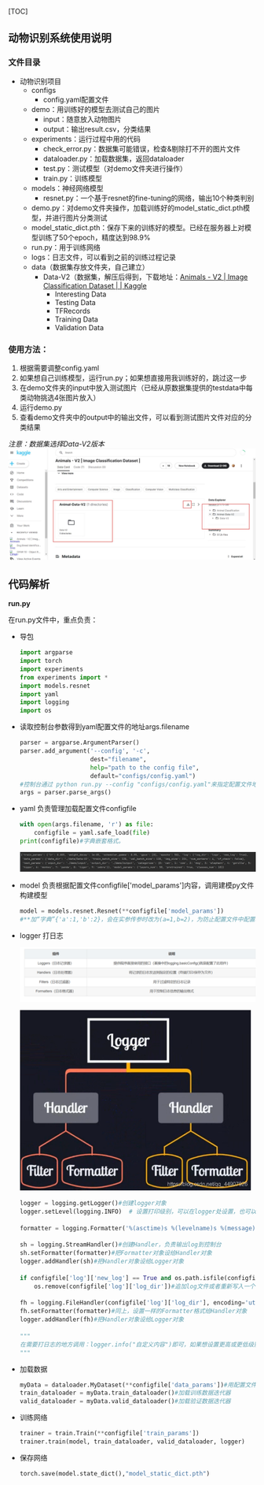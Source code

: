 [TOC]



## 动物识别系统使用说明

### 文件目录

- 动物识别项目
  - configs
    - config.yaml配置文件
  - demo：用训练好的模型去测试自己的图片
    - input：随意放入动物图片
    - output：输出result.csv，分类结果
  - experiments：运行过程中用的代码
    - check_error.py：数据集可能错误，检查&剔除打不开的图片文件
    - dataloader.py：加载数据集，返回dataloader
    - test.py：测试模型（对demo文件夹进行操作）
    - train.py：训练模型
  - models：神经网络模型
    - resnet.py：一个基于resnet的fine-tuning的网络，输出10个种类判别
  - demo.py：对demo文件夹操作，加载训练好的model_static_dict.pth模型，并进行图片分类测试
  - model_static_dict.pth：保存下来的训练好的模型。已经在服务器上对模型训练了50个epoch，精度达到98.9%
  - run.py：用于训练网络
  - logs：日志文件，可以看到之前的训练过程记录
  - data（数据集存放文件夹，自己建立）
    - Data-V2（数据集，解压后得到，下载地址：[Animals - V2 | Image Classification Dataset | | Kaggle](https://www.kaggle.com/datasets/utkarshsaxenadn/animal-image-classification-dataset?resource=download-directory&select=Animal-Data-V2)
      - Interesting Data
      - Testing Data
      - TFRecords
      - Training Data
      - Validation Data

### 使用方法：

1. 根据需要调整config.yaml
2. 如果想自己训练模型，运行run.py；如果想直接用我训练好的，跳过这一步
3. 在demo文件夹的input中放入测试图片（已经从原数据集提供的testdata中每类动物挑选4张图片放入）
4. 运行demo.py
5. 查看demo文件夹中的output中的输出文件，可以看到测试图片文件对应的分类结果

*注意：数据集选择Data-V2版本*![数据集下载界面](.\数据集下载界面.jpg)

## 代码解析

**run.py**

在run.py文件中，重点负责：

- 导包

  ```python
  import argparse
  import torch
  import experiments
  from experiments import *
  import models.resnet
  import yaml
  import logging
  import os
  ```

- 读取控制台参数得到yaml配置文件的地址args.filename

  ```python
  parser = argparse.ArgumentParser()
  parser.add_argument('--config', '-c',
                      dest="filename",
                      help="path to the config file",
                      default="configs/config.yaml")
  #控制台通过 python run.py --config "configs/config.yaml"来指定配置文件地址，或不加参数来使用default地址。dest为别名，后续使用args.filename即可调出文件地址。
  args = parser.parse_args()
  ```

- yaml    负责管理加载配置文件configfile

  ```python
  with open(args.filename, 'r') as file:
      configfile = yaml.safe_load(file)
  print(configfile)#字典嵌套格式。
  ```

  ![image-20230303095920613](./readme.assets/image-20230303095920613.png)

- model    负责根据配置文件configfile['model_params']内容，调用建模py文件构建模型

  ```python
  model = models.resnet.Resnet(**configfile['model_params'])
  #**加“字典”{'a':1,'b':2}，会在实参传参时改为(a=1,b=2)，为防止配置文件中配置项参数数目大于Resnet类形参个数，应有Resnet.__init__(self,...,**kwargs)的kwargs来存储多出来的传参。
  ```

- logger   打日志

  ![image-20230303094132565](./readme.assets/image-20230303094132565.png)

  <img src="./readme.assets/watermark,type_ZmFuZ3poZW5naGVpdGk,shadow_10,text_aHR0cHM6Ly9ibG9nLmNzZG4ubmV0L3FxXzQ0OTA3OTI2,size_16,color_FFFFFF,t_70.png" alt="在这里插入图片描述" style="zoom:67%;" />

  ```python
  logger = logging.getLogger()#创建logger对象
  logger.setLevel(logging.INFO)  # 设置打印级别，可以在logger处设置，也可以在handler层级设置。级别：DEBUG<INFO<WARNING<ERROR<CRITICAL
  
  formatter = logging.Formatter('%(asctime)s %(levelname)s %(message)s')#创建格式对象，后续传参给Handler
  
  sh = logging.StreamHandler()#创建Handler，负责输出log到控制台
  sh.setFormatter(formatter)#把Formatter对象设给Handler对象
  logger.addHandler(sh)#把Handler对象设给Logger对象
  
  if configfile['log']['new_log'] == True and os.path.isfile(configfile['log']['log_dir']):
      os.remove(configfile['log']['log_dir'])#追加log文件或者重新写入一个
  
  fh = logging.FileHandler(configfile['log']['log_dir'], encoding='utf8')#创建第二个Handler，负责输出log到文件
  fh.setFormatter(formatter)#同上，设置一样的Formatter格式给Handler对象
  logger.addHandler(fh)#把Handler对象设给Logger对象
  
  """
  在需要打日志的地方调用：logger.info("自定义内容")即可，如果想设置更高或更低级别，就logger.debug("...")或logger.warning("...")。注意，logger只会记录比setLevel等级更高的日志信息。
  """
  ```

- 加载数据

  ```python
  myData = dataloader.MyDataset(**configfile['data_params'])#用配置文件指导数据的加载，在类对象初始化时，__init__(self)函数将保存配置信息
  train_dataloader = myData.train_dataloader()#加载训练数据迭代器
  valid_dataloader = myData.valid_dataloader()#加载验证数据迭代器
  ```

- 训练网络

  ```python
  trainer = train.Train(**configfile['train_params'])
  trainer.train(model, train_dataloader, valid_dataloader, logger)
  ```

- 保存网络

  ```python
  torch.save(model.state_dict(),"model_static_dict.pth")
  ```

  
